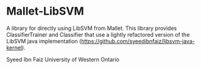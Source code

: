Mallet-LibSVM
=============
A library for directly using LibSVM from Mallet. This library provides ClassifierTrainer and Classifier that use a lightly refactored version of the LibSVM java implementation (https://github.com/syeedibnfaiz/libsvm-java-kernel).

Syeed Ibn Faiz
University of Western Ontario

